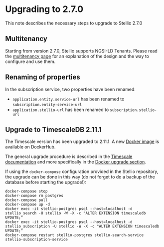 # Upgrading to 2.7.0

This note describes the necessary steps to upgrade to Stellio 2.7.0

## Multitenancy

Starting from version 2.7.0, Stellio supports NGSI-LD Tenants. Please read the [multitenancy page](../user/multinenancy.md) for an explanation of the design and the way to configure and use them.

## Renaming of properties

In the subscription service, two properties have been renamed:

- `application.entity.service-url` has been renamed to `subscription.entity-service-url`
- `application.stellio-url` has been renamed to `subscription.stellio-url`

## Upgrade to TimescaleDB 2.11.1

The Timescale version has been upgraded to 2.11.1. A new [Docker image](https://hub.docker.com/layers/stellio/stellio-timescale-postgis/14-2.11.1-3.3/images/sha256-b80d5a8924f357f6810208c32aa11b6e62484f42aecd70c99e5ebcc3bf9b6b6b?context=repo) is available on DockerHub.

The general upgrade procedure is described in the [Timescale documentation](https://docs.timescale.com/self-hosted/latest/upgrades/minor-upgrade/) and more specifically in the [Docker upgrade section](https://docs.timescale.com/self-hosted/latest/upgrades/upgrade-docker/).

If using the `docker-compose` configuration provided in the Stellio repository, the upgrade can be done in this way (do not forget to do a backup of the database before starting the upgrade!):

```shell
docker-compose stop
docker-compose rm postgres
docker-compose pull
docker-compose up -d
docker exec -it stellio-postgres psql --host=localhost -d stellio_search -U stellio -W -X -c "ALTER EXTENSION timescaledb UPDATE;"
docker exec -it stellio-postgres psql --host=localhost -d stellio_subscription -U stellio -W -X -c "ALTER EXTENSION timescaledb UPDATE;"
docker-compose restart stellio-postgres stellio-search-service stellio-subscription-service
```
